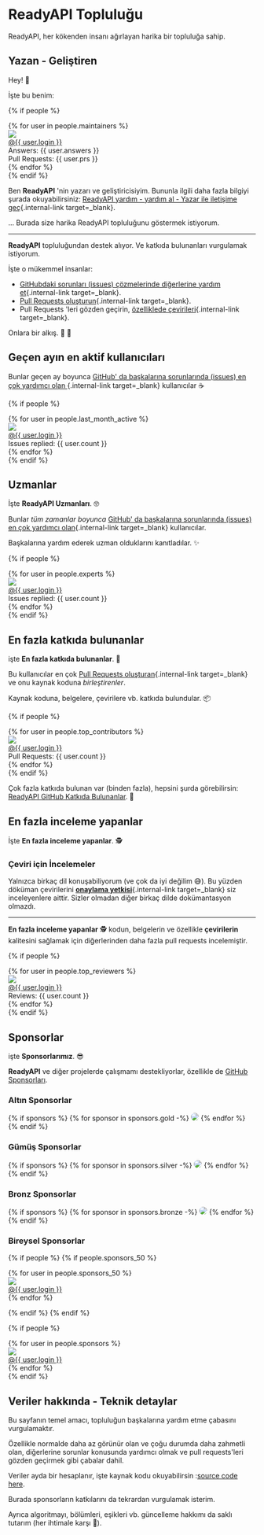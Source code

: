# ReadyAPI Topluluğu

ReadyAPI, her kökenden insanı ağırlayan harika bir topluluğa sahip.

## Yazan - Geliştiren

Hey! 👋

İşte bu benim:

{% if people %}
<div class="user-list user-list-center">
{% for user in people.maintainers %}

<div class="user"><a href="{{ user.url }}" target="_blank"><div class="avatar-wrapper"><img src="{{ user.avatarUrl }}"/></div><div class="title">@{{ user.login }}</div></a> <div class="count">Answers: {{ user.answers }}</div><div class="count">Pull Requests: {{ user.prs }}</div></div>
{% endfor %}

</div>
{% endif %}

Ben **ReadyAPI** 'nin yazarı ve geliştiricisiyim. Bununla ilgili daha fazla bilgiyi şurada okuyabilirsiniz:
 [ReadyAPI yardım - yardım al - Yazar ile iletişime geç](help-readyapi.md#connect-with-the-author){.internal-link target=_blank}.

... Burada size harika ReadyAPI topluluğunu göstermek istiyorum.

---

**ReadyAPI** topluluğundan destek alıyor. Ve katkıda bulunanları vurgulamak istiyorum.

İşte o mükemmel insanlar:

* [GitHubdaki sorunları (issues) çözmelerinde diğerlerine yardım et](help-readyapi.md#help-others-with-issues-in-github){.internal-link target=_blank}.
* [Pull Requests oluşturun](help-readyapi.md#create-a-pull-request){.internal-link target=_blank}.
* Pull Requests 'leri gözden geçirin, [özelliklede çevirileri](contributing.md#translations){.internal-link target=_blank}.

Onlara bir alkış. 👏 🙇

## Geçen ayın en aktif kullanıcıları

Bunlar geçen ay boyunca [GitHub' da başkalarına sorunlarında (issues) en çok yardımcı olan ](help-readyapi.md#help-others-with-issues-in-github){.internal-link target=_blank} kullanıcılar  ☕

{% if people %}
<div class="user-list user-list-center">
{% for user in people.last_month_active %}

<div class="user"><a href="{{ user.url }}" target="_blank"><div class="avatar-wrapper"><img src="{{ user.avatarUrl }}"/></div><div class="title">@{{ user.login }}</div></a> <div class="count">Issues replied: {{ user.count }}</div></div>
{% endfor %}

</div>
{% endif %}

## Uzmanlar

İşte **ReadyAPI Uzmanları**. 🤓

Bunlar *tüm zamanlar boyunca* [GitHub' da başkalarına sorunlarında (issues) en çok yardımcı olan](help-readyapi.md#help-others-with-issues-in-github){.internal-link target=_blank} kullanıcılar.

Başkalarına yardım ederek uzman olduklarını kanıtladılar. ✨

{% if people %}
<div class="user-list user-list-center">
{% for user in people.experts %}

<div class="user"><a href="{{ user.url }}" target="_blank"><div class="avatar-wrapper"><img src="{{ user.avatarUrl }}"/></div><div class="title">@{{ user.login }}</div></a> <div class="count">Issues replied: {{ user.count }}</div></div>
{% endfor %}

</div>
{% endif %}

## En fazla katkıda bulunanlar

işte **En fazla katkıda bulunanlar**. 👷

Bu kullanıcılar en çok [Pull Requests oluşturan](help-readyapi.md#create-a-pull-request){.internal-link target=_blank} ve onu kaynak koduna *birleştirenler*.

Kaynak koduna, belgelere, çevirilere vb. katkıda bulundular. 📦

{% if people %}
<div class="user-list user-list-center">
{% for user in people.top_contributors %}

<div class="user"><a href="{{ user.url }}" target="_blank"><div class="avatar-wrapper"><img src="{{ user.avatarUrl }}"/></div><div class="title">@{{ user.login }}</div></a> <div class="count">Pull Requests: {{ user.count }}</div></div>
{% endfor %}

</div>
{% endif %}

Çok fazla katkıda bulunan var (binden fazla), hepsini şurda görebilirsin: <a href="https://github.com/khulnasoft/readyapi/graphs/contributors" class="external-link" target="_blank">ReadyAPI GitHub Katkıda Bulunanlar</a>. 👷

## En fazla inceleme yapanlar

İşte **En fazla inceleme yapanlar**. 🕵️

### Çeviri için İncelemeler

Yalnızca birkaç dil konuşabiliyorum (ve çok da iyi değilim 😅). Bu yüzden döküman çevirilerini [**onaylama yetkisi**](contributing.md#translations){.internal-link target=_blank} siz inceleyenlere aittir. Sizler olmadan diğer birkaç dilde dokümantasyon olmazdı.

---

**En fazla inceleme yapanlar** 🕵️ kodun, belgelerin ve özellikle **çevirilerin** kalitesini sağlamak için diğerlerinden daha fazla pull requests incelemiştir.

{% if people %}
<div class="user-list user-list-center">
{% for user in people.top_reviewers %}

<div class="user"><a href="{{ user.url }}" target="_blank"><div class="avatar-wrapper"><img src="{{ user.avatarUrl }}"/></div><div class="title">@{{ user.login }}</div></a> <div class="count">Reviews: {{ user.count }}</div></div>
{% endfor %}

</div>
{% endif %}

## Sponsorlar

işte **Sponsorlarımız**. 😎

**ReadyAPI** ve diğer projelerde çalışmamı destekliyorlar, özellikle de <a href="https://github.com/sponsors/khulnasoft" class="external-link" target="_blank">GitHub Sponsorları</a>.

### Altın Sponsorlar

{% if sponsors %}
{% for sponsor in sponsors.gold -%}
<a href="{{ sponsor.url }}" target="_blank" title="{{ sponsor.title }}"><img src="{{ sponsor.img }}" style="border-radius:15px"></a>
{% endfor %}
{% endif %}

### Gümüş Sponsorlar

{% if sponsors %}
{% for sponsor in sponsors.silver -%}
<a href="{{ sponsor.url }}" target="_blank" title="{{ sponsor.title }}"><img src="{{ sponsor.img }}" style="border-radius:15px"></a>
{% endfor %}
{% endif %}

### Bronz Sponsorlar

{% if sponsors %}
{% for sponsor in sponsors.bronze -%}
<a href="{{ sponsor.url }}" target="_blank" title="{{ sponsor.title }}"><img src="{{ sponsor.img }}" style="border-radius:15px"></a>
{% endfor %}
{% endif %}

### Bireysel Sponsorlar

{% if people %}
{% if people.sponsors_50 %}

<div class="user-list user-list-center">
{% for user in people.sponsors_50 %}

<div class="user"><a href="{{ user.url }}" target="_blank"><div class="avatar-wrapper"><img src="{{ user.avatarUrl }}"/></div><div class="title">@{{ user.login }}</div></a></div>
{% endfor %}

</div>

{% endif %}
{% endif %}

{% if people %}
<div class="user-list user-list-center">
{% for user in people.sponsors %}

<div class="user"><a href="{{ user.url }}" target="_blank"><div class="avatar-wrapper"><img src="{{ user.avatarUrl }}"/></div><div class="title">@{{ user.login }}</div></a></div>
{% endfor %}

</div>
{% endif %}

## Veriler hakkında - Teknik detaylar

Bu sayfanın temel amacı, topluluğun başkalarına yardım etme çabasını vurgulamaktır.

Özellikle normalde daha az görünür olan ve çoğu durumda daha zahmetli olan, diğerlerine sorunlar konusunda yardımcı olmak ve pull requests'leri gözden geçirmek gibi çabalar dahil.

Veriler ayda bir hesaplanır, işte kaynak kodu okuyabilirsin :<a href="https://github.com/khulnasoft/readyapi/blob/master/.github/actions/people/app/main.py" class="external-link" target="_blank">source code here</a>.

Burada sponsorların katkılarını da tekrardan vurgulamak isterim.

Ayrıca algoritmayı, bölümleri, eşikleri vb. güncelleme hakkımı da saklı tutarım (her ihtimale karşı 🤷).
